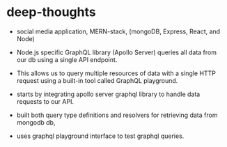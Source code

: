 # deep-thoughts

* social media application, MERN-stack, (mongoDB, Express, React, and Node)
* Node.js specific GraphQL library (Apollo Server) queries all data from our db using a single API endpoint. 
* This allows us to query multiple resources of data with a single HTTP request using a built-in tool called GraphQL playground. 

* starts by integrating apollo server graphql library to handle data requests to our API.
* built both query type definitions and resolvers for retrieving data from mongodb db,
* uses graphql playground interface to test graphql queries. 
